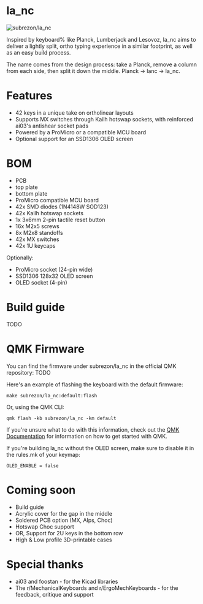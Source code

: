 # la_nc

![subrezon/la_nc](https://i.imgur.com/xYDcTts.jpg)

Inspired by keyboard% like Planck, Lumberjack and Lesovoz, la_nc aims to deliver a lightly split, ortho typing experience in a similar footprint, as well as an easy build process.

The name comes from the design process: take a Planck, remove a column from each side, then split it down the middle. Planck -> lanc -> la_nc.

# Features

- 42 keys in a unique take on ortholinear layouts
- Supports MX switches through Kailh hotswap sockets, with reinforced ai03's antishear socket pads
- Powered by a ProMicro or a compatible MCU board
- Optional support for an SSD1306 OLED screen

# BOM

- PCB
- top plate
- bottom plate
- ProMicro compatible MCU board
- 42x SMD diodes (1N4148W SOD123)
- 42x Kailh hotswap sockets
- 1x 3x6mm 2-pin tactile reset button
- 16x M2x5 screws
- 8x M2x8 standoffs
- 42x MX switches
- 42x 1U keycaps

Optionally:

- ProMicro socket (24-pin wide)
- SSD1306 128x32 OLED screen
- OLED socket (4-pin)

# Build guide

TODO

# QMK Firmware

You can find the firmware under subrezon/la_nc in the official QMK repository: TODO

Here's an example of flashing the keyboard with the default firmware:

	make subrezon/la_nc:default:flash

Or, using the QMK CLI:

	qmk flash -kb subrezon/la_nc -km default

If you're unsure what to do with this information, check out the [QMK Documentation](https://docs.qmk.fm/#/) for information on how to get started with QMK.

If you're building la_nc without the OLED screen, make sure to disable it in the rules.mk of your keymap:

	OLED_ENABLE = false

# Coming soon

- Build guide
- Acrylic cover for the gap in the middle
- Soldered PCB option (MX, Alps, Choc)
- Hotswap Choc support
- OR, Support for 2U keys in the bottom row
- High & Low profile 3D-printable cases

# Special thanks

- ai03 and foostan - for the Kicad libraries
- The r/MechanicalKeyboards and r/ErgoMechKeyboards - for the feedback, critique and support